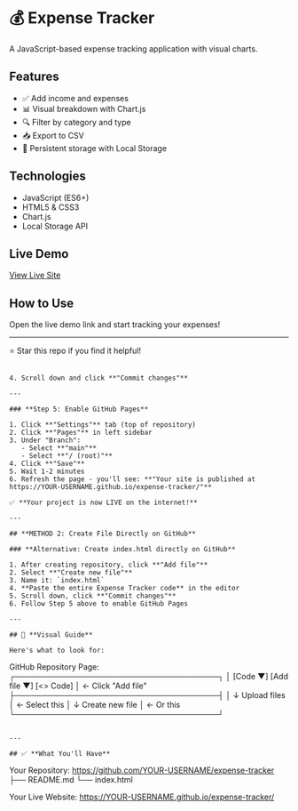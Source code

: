 # 💰 Expense Tracker

A JavaScript-based expense tracking application with visual charts.

## Features
- ✅ Add income and expenses
- 📊 Visual breakdown with Chart.js
- 🔍 Filter by category and type
- 📥 Export to CSV
- 💾 Persistent storage with Local Storage

## Technologies
- JavaScript (ES6+)
- HTML5 & CSS3
- Chart.js
- Local Storage API

## Live Demo
[View Live Site](https://YOUR-USERNAME.github.io/expense-tracker)

## How to Use
Open the live demo link and start tracking your expenses!

---
⭐ Star this repo if you find it helpful!
```

4. Scroll down and click **"Commit changes"**

---

### **Step 5: Enable GitHub Pages**

1. Click **"Settings"** tab (top of repository)
2. Click **"Pages"** in left sidebar
3. Under "Branch":
   - Select **"main"**
   - Select **"/ (root)"**
4. Click **"Save"**
5. Wait 1-2 minutes
6. Refresh the page - you'll see: **"Your site is published at https://YOUR-USERNAME.github.io/expense-tracker/"**

✅ **Your project is now LIVE on the internet!**

---

## **METHOD 2: Create File Directly on GitHub**

### **Alternative: Create index.html directly on GitHub**

1. After creating repository, click **"Add file"**
2. Select **"Create new file"**
3. Name it: `index.html`
4. **Paste the entire Expense Tracker code** in the editor
5. Scroll down, click **"Commit changes"**
6. Follow Step 5 above to enable GitHub Pages

---

## 📸 **Visual Guide**

Here's what to look for:
```
GitHub Repository Page:
┌─────────────────────────────────────┐
│  [Code ▼] [Add file ▼] [<> Code]  │ ← Click "Add file"
├─────────────────────────────────────┤
│  ↓ Upload files                     │ ← Select this
│  ↓ Create new file                  │ ← Or this
└─────────────────────────────────────┘
```

---

## ✅ **What You'll Have**
```
Your Repository:
https://github.com/YOUR-USERNAME/expense-tracker
  ├── README.md
  └── index.html

Your Live Website:
https://YOUR-USERNAME.github.io/expense-tracker/
